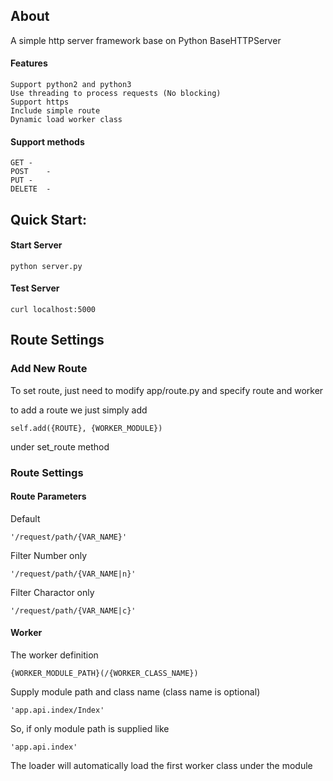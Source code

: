 ## About

A simple http server framework base on Python BaseHTTPServer

#### Features
	Support python2 and python3
	Use threading to process requests (No blocking)
	Support https
	Include simple route
	Dynamic load worker class

#### Support methods
	GET	-
	POST	-
	PUT	-
	DELETE	-

## Quick Start:
#### Start Server
	python server.py
	
#### Test Server
	curl localhost:5000

## Route Settings

### Add New Route

To set route, just need to modify app/route.py and specify route and worker
	
to add a route we just simply add
	
	self.add({ROUTE}, {WORKER_MODULE})
	
under set_route method

### Route Settings

#### Route Parameters
	
Default
	
	'/request/path/{VAR_NAME}'

Filter Number only

	'/request/path/{VAR_NAME|n}'
	
Filter Charactor only

	'/request/path/{VAR_NAME|c}'


#### Worker

The worker definition

	{WORKER_MODULE_PATH}(/{WORKER_CLASS_NAME})

Supply module path and class name (class name is optional)

	'app.api.index/Index'

So, if only module path is supplied like

	'app.api.index'

The loader will automatically load the first worker class under the module
	
	

